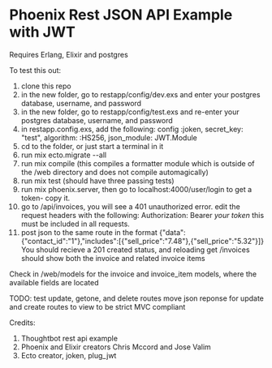 # Phoenix Rest JSON API Example with JWT

Requires Erlang, Elixir and postgres

To test this out:

1. clone this repo
2. in the new folder, go to restapp/config/dev.exs and enter your postgres database, username, and password
3. in the new folder, go to restapp/config/test.exs and re-enter your postgres database, username, and password
4. in restapp.config.exs, add the following:
config :joken,
  secret_key: "test",
  algorithm: :HS256,
  json_module: JWT.Module  
4. cd to the folder, or just start a terminal in it
5. run mix ecto.migrate --all
6. run mix compile (this compiles a formatter module which is outside of the /web directory and does not compile automagically)
7. run mix test (should have three passing tests)
8. run mix phoenix.server, then go to localhost:4000/user/login to get a token- copy it. 
9. go to /api/invoices, you will see a 401 unauthorized error.  edit the request headers with the following:
Authorization: Bearer *your token*
this must be included in all requests.
9. post json to the same route in the format {"data":{"contact_id":"1"},"includes":[{"sell_price":"7.48"},{"sell_price":"5.32"}]} 
You should recieve a 201 created status, and reloading get /invoices should show both the invoice and related invoice items

Check in /web/models for the invoice and invoice_item models, where the available fields are located


TODO:
test update, getone, and delete routes
move json reponse for update and create routes to view to be strict MVC compliant


Credits:
1. Thoughtbot rest api example
2. Phoenix and Elixir creators Chris Mccord and Jose Valim
3. Ecto creator, joken, plug_jwt